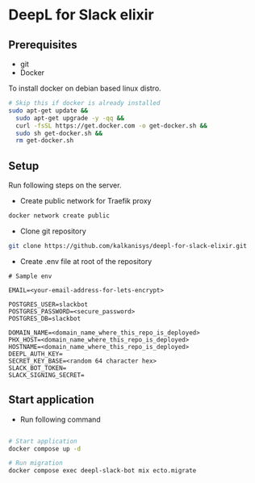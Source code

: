 # DeepL for Slack elixir

## Prerequisites

- git
- Docker

To install docker on debian based linux distro.

```bash
# Skip this if docker is already installed
sudo apt-get update &&
  sudo apt-get upgrade -y -qq &&
  curl -fsSL https://get.docker.com -o get-docker.sh &&
  sudo sh get-docker.sh &&
  rm get-docker.sh
```

## Setup

Run following steps on the server.

- Create public network for Traefik proxy

```bash
docker network create public
```

- Clone git repository

```bash
git clone https://github.com/kalkanisys/deepl-for-slack-elixir.git
```

- Create .env file at root of the repository

```
# Sample env

EMAIL=<your-email-address-for-lets-encrypt>

POSTGRES_USER=slackbot
POSTGRES_PASSWORD=<secure_password>
POSTGRES_DB=slackbot

DOMAIN_NAME=<domain_name_where_this_repo_is_deployed>
PHX_HOST=<domain_name_where_this_repo_is_deployed>
HOSTNAME=<domain_name_where_this_repo_is_deployed>
DEEPL_AUTH_KEY=
SECRET_KEY_BASE=<random 64 character hex>
SLACK_BOT_TOKEN=
SLACK_SIGNING_SECRET=
```

## Start application

- Run following command

```bash

# Start application
docker compose up -d

# Run migration
docker compose exec deepl-slack-bot mix ecto.migrate
```
